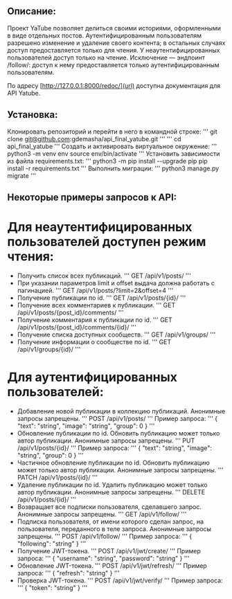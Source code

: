 ## Описание:

Проект YaTube позволяет делиться своими историями, оформленными в виде отдельных постов. Аутентифицированным пользователям разрешено изменение и удаление своего контента; в остальных случаях доступ предоставляется только для чтения. У неаутентифицированных пользователей доступ только на чтение. Исключение — эндпоинт /follow/: доступ к нему предоставляется только аутентифицированным пользователям. 

По адресу [http://127.0.0.1:8000/redoc/](url) доступна документация для API Yatube.

## Установка:

Клонировать репозиторий и перейти в него в командной строке:
'''
git clone git@github.com:gdemasha/api_final_yatube.git
'''
'''
cd api_final_yatube
'''
Cоздать и активировать виртуальное окружение:
'''
python3 -m venv env
source env/bin/activate
'''
Установить зависимости из файла requirements.txt:
'''
python3 -m pip install --upgrade pip
pip install -r requirements.txt
'''
Выполнить миграции:
'''
python3 manage.py migrate
'''

## Некоторые примеры запросов к API:

# Для неаутентифицированных пользователей доступен режим чтения:

- Получить список всех публикаций.
'''
GET /api/v1/posts/
'''
- При указании параметров limit и offset выдача должна работать с пагинацией.
'''
GET /api/v1/posts/?limit=2&offset=4
'''
- Получение публикации по id.
'''
GET /api/v1/posts/{id}/
'''
- Получение всех комментариев к публикации.
'''
GET /api/v1/posts/{post_id}/comments/
'''
- Получение комментария к публикации по id.
'''
GET /api/v1/posts/{post_id}/comments/{id}/
'''
- Получение списка доступных сообществ.
'''
GET /api/v1/groups/
'''
- Получение информации о сообществе по id.
'''
GET /api/v1/groups/{id}/
'''

# Для аутентифицированных пользователей:

- Добавление новой публикации в коллекцию публикаций. Анонимные запросы запрещены.
'''
POST /api/v1/posts/
'''
Пример запроса:
'''
{
"text": "string",
"image": "string",
"group": 0
}
'''
- Обновление публикации по id. Обновить публикацию может только автор публикации. Анонимные запросы запрещены.
'''
PUT /api/v1/posts/{id}/
'''
Пример запроса:
'''
{
"text": "string",
"image": "string",
"group": 0
}
'''
- Частичное обновление публикации по id. Обновить публикацию может только автор публикации. Анонимные запросы запрещены.
'''
PATCH /api/v1/posts/{id}/
'''
- Удаление публикации по id. Удалить публикацию может только автор публикации. Анонимные запросы запрещены.
'''
DELETE /api/v1/posts/{id}/
'''
- Возвращает все подписки пользователя, сделавшего запрос. Анонимные запросы запрещены.
'''
GET /api/v1/follow/
'''
- Подписка пользователя, от имени которого сделан запрос, на пользователя, переданного в теле запроса. Анонимные запросы запрещены.
'''
POST /api/v1/follow/
'''
Пример запроса:
'''
{
  "following": "string"
}
'''
- Получение JWT-токена.
'''
POST /api/v1/jwt/create/
'''
Пример запроса:
'''
{
  "username": "string",
  "password": "string"
}
'''
- Обновление JWT-токена.
'''
POST /api/v1/jwt/refresh/
'''
Пример запроса:
'''
{
  "refresh": "string"
}
'''
- Проверка JWT-токена.
'''
POST /api/v1/jwt/verify/
'''
Пример запроса:
'''
{
  "token": "string"
}
'''





